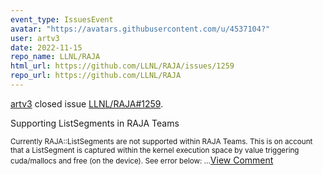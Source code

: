 ```yaml
---
event_type: IssuesEvent
avatar: "https://avatars.githubusercontent.com/u/4537104?"
user: artv3
date: 2022-11-15
repo_name: LLNL/RAJA
html_url: https://github.com/LLNL/RAJA/issues/1259
repo_url: https://github.com/LLNL/RAJA
---
```


<a href='https://github.com/artv3' target='_blank'>artv3</a> closed issue <a href='https://github.com/LLNL/RAJA/issues/1259' target='_blank'>LLNL/RAJA#1259</a>.

<p>Supporting ListSegments in RAJA Teams</p><small>Currently RAJA::ListSegments are not supported within RAJA Teams. This is on account that a ListSegment is captured within the kernel execution space by value triggering cuda/mallocs and free (on the device). See error below: ...</small><a href='https://github.com/LLNL/RAJA/issues/1259' target='_blank'>View Comment</a>
